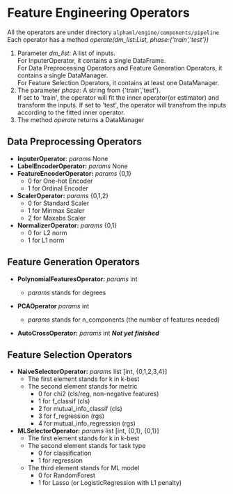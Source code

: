 # Feature Engineering Operators
All the operators are under directory `alphaml/engine/components/pipeline`  
Each operator has a method *operate(dm_list:List,  phase:{'train','test'})*
1. Parameter *dm_list*: A list of inputs.  
For InputerOperator, it contains a single DataFrame.  
For Data Preprocessing Operators and Feature Generation Operators, it contains a single DataManager.  
For Feature Selection Operators, it contains at least one DataManager.
2. The parameter *phase*: A string from {'train','test'}.  
If set to 'train', the operator will fit the inner operator(or estimator) and transform the inputs.
If set to 'test', the operator will transfrom the inputs according to the fitted inner operator.
3. The method *operate* returns a DataManager

## Data Preprocessing Operators
- **InputerOperator**: *params* None
- **LabelEncoderOperator:** *params* None
- **FeatureEncoderOperator:** *params* {0,1}  
    - 0 for One-hot Encoder
    - 1 for Ordinal Encoder
- **ScalerOperator:** *params* {0,1,2}
    - 0 for Standard Scaler
    - 1 for Minmax Scaler
    - 2 for Maxabs Scaler
- **NormalizerOperator:** *params* {0,1}  
    - 0 for L2 norm
    - 1 for L1 norm
    
## Feature Generation Operators
- **PolynomialFeaturesOperator:** *params* int
    - *params* stands for degrees

- **PCAOperator** *params* int
    - *params* stands for n_components (the number of features needed)
    
- **AutoCrossOperator:** *params* int ***Not yet finished***



## Feature Selection Operators
- **NaiveSelectorOperator:** *params* list [int,  {0,1,2,3,4}]
    - The first element stands for k in k-best
    - The second element stands for metric
        - 0 for chi2 (cls/reg, non-negative features)
        - 1 for f_classif (cls)
        - 2 for mutual_info_classif (cls)
        - 3 for f_regression (rgs)
        - 4 for mutual_info_regression (rgs)
- **MLSelectorOperator:** *params* list [int,  {0,1}, {0,1}]
    - The first element stands for k in k-best
    - The second element stands for task type
        - 0 for classification
        - 1 for regression
    - The third element stands for ML model
        - 0 for RandomForest
        - 1 for Lasso (or LogisticRegression with L1 penalty)